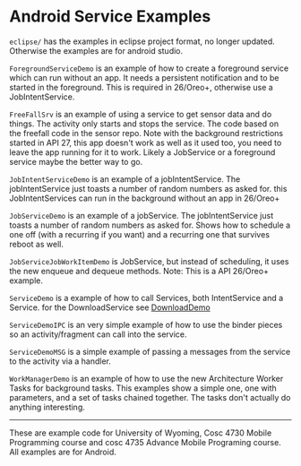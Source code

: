 Android Service Examples
===========
`eclipse/` has the examples in eclipse project format, no longer updated.  Otherwise the examples are for android studio.

`ForegroundServiceDemo` is an example of how to create a foreground service which can run without an app.  It needs a persistent notification
and to be started in the foreground.  This is required in 26/Oreo+, otherwise use a JobIntentService.

`FreeFallSrv` is an example of using a service to get sensor data and do things.  The activity only starts and stops the service.
The code based on the freefall code in the sensor repo.  Note with the background restrictions started in API 27, this app doesn't work as well as 
it used too, you need to leave the app running for it to work.  Likely a JobService or a foreground service maybe the better way to go.

`JobIntentServiceDemo` is an example of a jobIntentService.  The jobIntentService just toasts a number of random numbers as asked for.
  this JobIntentServices can run in the background without an app in 26/Oreo+

`JobServiceDemo` is an example of a jobService.  The jobIntentService just toasts a number of random numbers as asked for.
Shows how to schedule a one off (with a recurring if you want) and a recurring one that survives reboot as well.

`JobServiceJobWorkItemDemo` is JobService, but instead of scheduling, it uses the new enqueue and dequeue methods.  Note: This is a API 26/Oreo+ example.

`ServiceDemo` is a example of how to call Services, both IntentService and a Service.  for the DownloadService see [DownloadDemo](https://github.com/JimSeker/networking)

`ServiceDemoIPC` is an very simple example of how to use the binder pieces so an activity/fragment can call into the service.

`ServiceDemoMSG` is a simple example of passing a messages from the service to the activity via a handler.

`WorkManagerDemo` is an example of how to use the new Architecture Worker Tasks for background tasks.  This examples show a simple one, one with parameters, and a set of tasks chained together.  The tasks don't actually do anything interesting.   

---

These are example code for University of Wyoming, Cosc 4730 Mobile Programming course and cosc 4735 Advance Mobile Programing course. 
All examples are for Android.

